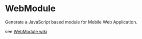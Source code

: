 # WebModule

Generate a JavaScript based module for Mobile Web Application.

see [WebModule wiki](https://github.com/uupaa/WebModule/wiki/)

